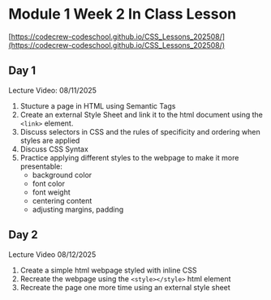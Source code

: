 # Module 1 Week 2 In Class Lesson

[https://codecrew-codeschool.github.io/CSS_Lessons_202508/](https://codecrew-codeschool.github.io/CSS_Lessons_202508/)

## Day 1

Lecture Video: 08/11/2025

1. Stucture a page in HTML using Semantic Tags
2. Create an external Style Sheet and link it to the html document using the `<link>` element.
3. Discuss selectors in CSS and the rules of specificity and ordering when styles are applied
4. Discuss CSS Syntax
5. Practice applying different styles to the webpage to make it more presentable:
    - background color
    - font color
    - font weight
    - centering content
    - adjusting margins, padding

## Day 2

Lecture Video 08/12/2025

1. Create a simple html webpage styled with inline CSS
2. Recreate the webpage using the `<style></style>` html element
3. Recreate the page one more time using an external style sheet


